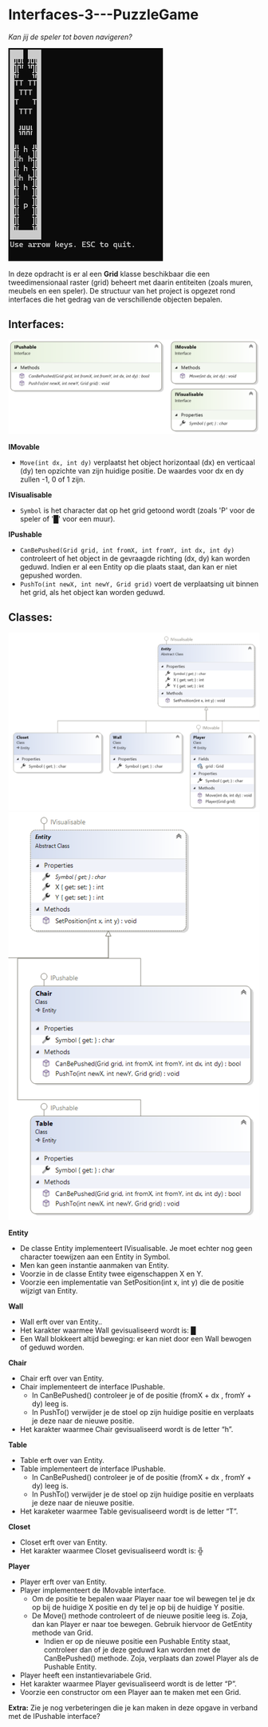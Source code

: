 ﻿# Interfaces-3---PuzzleGame

*Kan jij de speler tot boven navigeren?*

<img src="images/1.gif">


In deze opdracht is er al een **Grid** klasse beschikbaar die een tweedimensionaal raster (grid) beheert met daarin entiteiten (zoals muren, meubels en een speler). De structuur van het project is opgezet rond interfaces die het gedrag van de verschillende objecten bepalen.

## Interfaces:

<img src="images/1.png">

**IMovable**
* `Move(int dx, int dy)` verplaatst het object horizontaal (dx) en verticaal (dy) ten opzichte van zijn huidige positie. De waardes voor dx en dy zullen -1, 0 of 1 zijn.

**IVisualisable**
* `Symbol` is het character dat op het grid getoond wordt (zoals 'P' voor de speler of '█' voor een muur).

**IPushable**
* `CanBePushed(Grid grid, int fromX, int fromY, int dx, int dy)` controleert of het object in de gevraagde richting (dx, dy) kan worden geduwd. Indien er al een Entity op die plaats staat, dan kan er niet gepushed worden.
* `PushTo(int newX, int newY, Grid grid)` voert de verplaatsing uit binnen het grid, als het object kan worden geduwd.


## Classes:

<img src="images/2.png">
<img src="images/3.png">

**Entity**
* De classe Entity implementeert IVisualisable. Je moet echter nog geen character toewijzen aan een Entity in Symbol.
* Men kan geen instantie aanmaken van Entity.
* Voorzie in de classe Entity twee eigenschappen X en Y.
* Voorzie een implementatie van SetPosition(int x, int y) die de positie wijzigt van Entity.

**Wall**
* Wall erft over van Entity..
* Het karakter waarmee Wall gevisualiseerd wordt is: █
* Een Wall blokkeert altijd beweging: er kan niet door een Wall bewogen of geduwd worden.

**Chair**
* Chair erft over van Entity.
* Chair implementeert de interface IPushable.
	* In CanBePushed() controleer je of de positie (fromX + dx , fromY + dy) leeg is.
	* In PushTo() verwijder je de stoel op zijn huidige positie en verplaats je deze naar de nieuwe positie.
* Het karakter waarmee Chair gevisualiseerd wordt is de letter “h”.

**Table**
* Table erft over van Entity.
* Table implementeert de interface IPushable.
	* In CanBePushed() controleer je of de positie (fromX + dx , fromY + dy) leeg is.
	* In PushTo() verwijder je de stoel op zijn huidige positie en verplaats je deze naar de nieuwe positie.
* Het karaketer waarmee Table gevisualiseerd wordt is de letter “T”.

**Closet**
* Closet erft over van Entity.
* Het karakter waarmee Closet gevisualiseerd wordt is: ╬

**Player**
* Player erft over van Entity.
* Player implementeert de IMovable interface.
	* Om de positie te bepalen waar Player naar toe wil bewegen tel je dx op bij de huidige X positie en dy tel je op bij de huidige Y positie.
	* De Move() methode controleert of de nieuwe positie leeg is. Zoja, dan kan Player er naar toe bewegen. Gebruik hiervoor de GetEntity methode van Grid.
		* Indien er op de nieuwe positie een Pushable Entity staat, controleer dan of je deze geduwd kan worden met de CanBePushed() methode. Zoja, verplaats dan zowel Player als de Pushable Entity.
* Player heeft een instantievariabele Grid.
* Het karakter waarmee Player gevisualiseerd wordt is de letter “P”.
* Voorzie een constructor om een Player aan te maken met een Grid.

**Extra:**
Zie je nog verbeteringen die je kan maken in deze opgave in verband met de IPushable interface?
